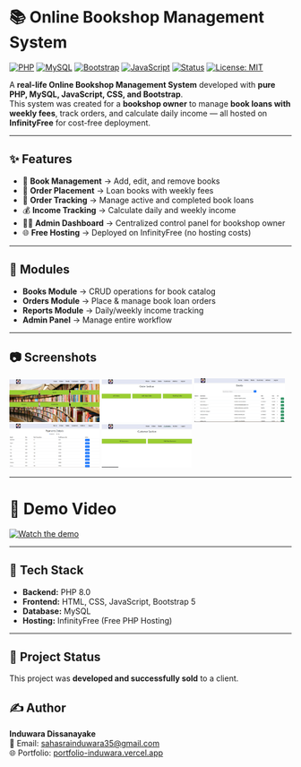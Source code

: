 # 📚 Online Bookshop Management System

<div align="left">

[![PHP](https://img.shields.io/badge/PHP-8.0-777BB4?logo=php&logoColor=white)](https://www.php.net/)
[![MySQL](https://img.shields.io/badge/MySQL-Database-4479A1?logo=mysql&logoColor=white)](https://www.mysql.com/)
[![Bootstrap](https://img.shields.io/badge/Bootstrap-5-7952B3?logo=bootstrap&logoColor=white)](https://getbootstrap.com/)
[![JavaScript](https://img.shields.io/badge/JavaScript-ES6-F7DF1E?logo=javascript&logoColor=black)](https://developer.mozilla.org/en-US/docs/Web/JavaScript)
[![Status](https://img.shields.io/badge/Status-Live-success)]()
[![License: MIT](https://img.shields.io/badge/License-MIT-green.svg)](LICENSE)

</div>

A **real-life Online Bookshop Management System** developed with **pure PHP, MySQL, JavaScript, CSS, and Bootstrap**.  
This system was created for a **bookshop owner** to manage **book loans with weekly fees**, track orders, and calculate daily income — all hosted on **InfinityFree** for cost-free deployment.  

---

## ✨ Features

- 📖 **Book Management** → Add, edit, and remove books  
- 🛒 **Order Placement** → Loan books with weekly fees  
- 📅 **Order Tracking** → Manage active and completed book loans  
- 💰 **Income Tracking** → Calculate daily and weekly income  
- 👨‍💻 **Admin Dashboard** → Centralized control panel for bookshop owner  
- 🌐 **Free Hosting** → Deployed on InfinityFree (no hosting costs)  

---

## 📂 Modules

- **Books Module** → CRUD operations for book catalog  
- **Orders Module** → Place & manage book loan orders  
- **Reports Module** → Daily/weekly income tracking  
- **Admin Panel** → Manage entire workflow  

---

## 📷 Screenshots

<p align="left">
  <img src="assets/screenshots/dashboard.png" width="32%">
  <img src="assets/screenshots/orders.png" width="32%">
  <img src="assets/screenshots/pending.png" width="32%">
  <img src="assets/screenshots/income.png" width="32%">
  <img src="assets/screenshots/customer.png" width="32%">
</p>

---


# 🎥 Demo Video

[![Watch the demo](assets/screenshots/demo_preview.gif)](https://youtu.be/VPIRUsDEv3Q)

---

## 🧱 Tech Stack

- **Backend:** PHP 8.0  
- **Frontend:** HTML, CSS, JavaScript, Bootstrap 5  
- **Database:** MySQL  
- **Hosting:** InfinityFree (Free PHP Hosting)  

---

## 📌 Project Status
This project was **developed and successfully sold** to a client.  


## ✍️ Author
**Induwara Dissanayake**  
📧 Email: sahasrainduwara35@gmail.com  
🌐 Portfolio: [portfolio-induwara.vercel.app](https://portfolio-induwara.vercel.app/)  

